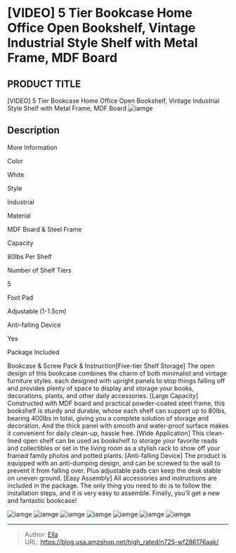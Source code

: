 # [VIDEO] 5 Tier Bookcase Home Office Open Bookshelf, Vintage Industrial Style Shelf with Metal Frame, MDF Board


## PRODUCT TITLE 

[VIDEO] 5 Tier Bookcase Home Office Open Bookshelf, Vintage Industrial Style Shelf with Metal Frame, MDF Board
![iamge](https://b2bfiles1.gigab2b.cn/image/wkseller/13015/20220228_5531ed4d594886a70cf6513b73dec8ae.jpg)

## Description

More Information





Color

White



Style

Industrial



Material

MDF Board &amp; Steel Frame



Capacity

80lbs Per Shelf



Number of Shelf Tiers

5



Foot Pad

Adjustable (1-1.5cm)



Anti-falling Device

Yes



Package Included

Bookcase &amp; Screw Pack &amp; Instruction[Five-tier Shelf Storage] The open design of this bookcase combines the charm of both minimalist and vintage furniture styles. each designed with upright panels to stop things falling off and provides plenty of space to display and storage your books, decorations, plants, and other daily accessories.
[Large Capacity] Constructed with MDF board and practical powder-coated steel frame, this bookshelf is sturdy and durable, whose each shelf can support up to 80lbs, bearing 400lbs in total, giving you a complete solution of storage and decoration. And the thick panel with smooth and water-proof surface makes it convenient for daily clean-up, hassle free.
[Wide Application] This clean-lined open shelf can be used as bookshelf to storage your favorite reads and collectibles or set in the living room as a stylish rack to show off your framed family photos and potted plants.
[Anti-falling Device] The product is equipped with an anti-dumping design, and can be screwed to the wall to prevent it from falling over. Plus adjustable pads can keep the desk stable on uneven ground.
[Easy Assembly] All accessories and instructions are included in the package. The only thing you need to do is to follow the installation steps, and it is very easy to assemble. Finally, you&#39;ll get a new and fantastic bookcase!






![iamge](https://b2bfiles1.gigab2b.cn/image/wkseller/13015/20220228_fb7a1629dd9c7e907c1e5ef3814a745a.jpg)
![iamge](https://b2bfiles1.gigab2b.cn/image/wkseller/13015/20220228_c729f2527c14fc99de3caa8922f5bb41.jpg)
![iamge](https://b2bfiles1.gigab2b.cn/image/wkseller/13015/20220228_e5f394745076465a53a69950efeec6c0.jpg)
![iamge](https://b2bfiles1.gigab2b.cn/image/wkseller/13015/20220228_731ae06fb915a2a84fb577fbc1d80522.jpg)
![iamge](https://b2bfiles1.gigab2b.cn/image/wkseller/13015/20220228_032419d4f89fd6a1849242ec686eb920.jpg)
![iamge](https://b2bfiles1.gigab2b.cn/image/wkseller/13015/20220228_98f5ae5e91faeb679af1d4ddd403c27d.jpg)
![iamge](https://b2bfiles1.gigab2b.cn/image/wkseller/13015/20220228_38bef915fedae543e4123fba4eb87f6b.jpg)


---

> Author: [Ella](https://blog.usa.amzshop.net/)  
> URL: https://blog.usa.amzshop.net/high_rated/n725-wf286176aak/  

